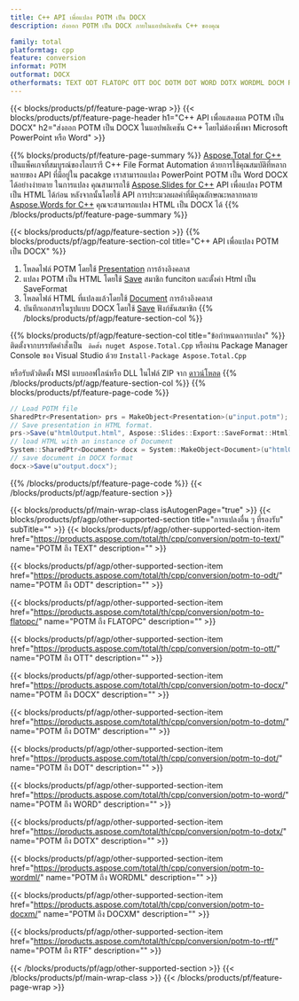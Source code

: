 ```yaml
---
title: C++ API เพื่อแปลง POTM เป็น DOCX
description: ส่งออก POTM เป็น DOCX ภายในแอปพลิเคชัน C++ ของคุณ

family: total
platformtag: cpp
feature: conversion
informat: POTM
outformat: DOCX
otherformats: TEXT ODT FLATOPC OTT DOC DOTM DOT WORD DOTX WORDML DOCM RTF
---
```

{{< blocks/products/pf/feature-page-wrap >}}
{{< blocks/products/pf/feature-page-header h1="C++ API เพื่อแสดงผล POTM เป็น DOCX" h2="ส่งออก POTM เป็น DOCX ในแอปพลิเคชัน C++ โดยไม่ต้องพึ่งพา Microsoft PowerPoint หรือ Word" >}}

{{% blocks/products/pf/feature-page-summary %}}
[Aspose.Total for C++](https://products.aspose.com/total/cpp/) เป็นแพ็คเกจที่สมบูรณ์ของไลบรารี C++ File Format Automation ด้วยการใช้คุณสมบัติที่หลากหลายของ API ที่มีอยู่ใน pacakge เราสามารถแปลง PowerPoint POTM เป็น Word DOCX ได้อย่างง่ายดาย ในการแปลง คุณสามารถใช้ [Aspose.Slides for C++](https://products.aspose.com/slides/cpp/) API เพื่อแปลง POTM เป็น HTML ได้ก่อน หลังจากนั้นโดยใช้ API การประมวลผลคำที่มีคุณลักษณะหลากหลาย [Aspose.Words for C++](https://products.aspose.com/words/cpp/) คุณจะสามารถแปลง HTML เป็น DOCX ได้ 
{{% /blocks/products/pf/feature-page-summary  %}}

{{< blocks/products/pf/agp/feature-section >}}
{{% blocks/products/pf/agp/feature-section-col title="C++ API เพื่อแปลง POTM เป็น DOCX" %}}
1. โหลดไฟล์ POTM โดยใช้ [Presentation](https://reference.aspose.com/slides/cpp/class/aspose.slides.presentation) การอ้างอิงคลาส
2. แปลง POTM เป็น HTML โดยใช้ [Save](https://reference.aspose.com/slides/cpp/class/aspose.slides.presentation#afcd59ec697bf05c10f78c3869de2ec9e) สมาชิก funciton และตั้งค่า Html เป็น SaveFormat
3. โหลดไฟล์ HTML ที่แปลงแล้วโดยใช้ [Document](https://reference.aspose.com/words/cpp/class/aspose.words.document) การอ้างอิงคลาส
4. บันทึกเอกสารในรูปแบบ DOCX โดยใช้ [Save](https://reference.aspose.com/words/cpp/class/aspose.words.document#save_string) ฟังก์ชันสมาชิก
{{% /blocks/products/pf/agp/feature-section-col %}}

{{% blocks/products/pf/agp/feature-section-col title="ข้อกำหนดการแปลง" %}}
ติดตั้งจากบรรทัดคำสั่งเป็น ``` ติดตั้ง nuget Aspose.Total.Cpp``` หรือผ่าน Package Manager Console ของ Visual Studio ด้วย ```Install-Package Aspose.Total.Cpp```

หรือรับตัวติดตั้ง MSI แบบออฟไลน์หรือ DLL ในไฟล์ ZIP จาก [ดาวน์โหลด](https://downloads.aspose.com/total/cpp)
{{% /blocks/products/pf/agp/feature-section-col %}}
{{% blocks/products/pf/feature-page-code %}}
```cs
// Load POTM file
SharedPtr<Presentation> prs = MakeObject<Presentation>(u"input.potm");
// Save presentation in HTML format.
prs->Save(u"htmlOutput.html", Aspose::Slides::Export::SaveFormat::Html);
// load HTML with an instance of Document
System::SharedPtr<Document> docx = System::MakeObject<Document>(u"htmlOutput.html");
// save document in DOCX format
docx->Save(u"output.docx"); 
```

{{% /blocks/products/pf/feature-page-code %}}
{{< /blocks/products/pf/agp/feature-section >}}

{{< blocks/products/pf/main-wrap-class isAutogenPage="true" >}}
{{< blocks/products/pf/agp/other-supported-section title="การแปลงอื่น ๆ ที่รองรับ" subTitle="" >}}
{{< blocks/products/pf/agp/other-supported-section-item href="https://products.aspose.com/total/th/cpp/conversion/potm-to-text/" name="POTM ถึง TEXT" description="" >}}

{{< blocks/products/pf/agp/other-supported-section-item href="https://products.aspose.com/total/th/cpp/conversion/potm-to-odt/" name="POTM ถึง ODT" description="" >}}

{{< blocks/products/pf/agp/other-supported-section-item href="https://products.aspose.com/total/th/cpp/conversion/potm-to-flatopc/" name="POTM ถึง FLATOPC" description="" >}}

{{< blocks/products/pf/agp/other-supported-section-item href="https://products.aspose.com/total/th/cpp/conversion/potm-to-ott/" name="POTM ถึง OTT" description="" >}}

{{< blocks/products/pf/agp/other-supported-section-item href="https://products.aspose.com/total/th/cpp/conversion/potm-to-docx/" name="POTM ถึง DOCX" description="" >}}

{{< blocks/products/pf/agp/other-supported-section-item href="https://products.aspose.com/total/th/cpp/conversion/potm-to-dotm/" name="POTM ถึง DOTM" description="" >}}

{{< blocks/products/pf/agp/other-supported-section-item href="https://products.aspose.com/total/th/cpp/conversion/potm-to-dot/" name="POTM ถึง DOT" description="" >}}

{{< blocks/products/pf/agp/other-supported-section-item href="https://products.aspose.com/total/th/cpp/conversion/potm-to-word/" name="POTM ถึง WORD" description="" >}}

{{< blocks/products/pf/agp/other-supported-section-item href="https://products.aspose.com/total/th/cpp/conversion/potm-to-dotx/" name="POTM ถึง DOTX" description="" >}}

{{< blocks/products/pf/agp/other-supported-section-item href="https://products.aspose.com/total/th/cpp/conversion/potm-to-wordml/" name="POTM ถึง WORDML" description="" >}}

{{< blocks/products/pf/agp/other-supported-section-item href="https://products.aspose.com/total/th/cpp/conversion/potm-to-docxm/" name="POTM ถึง DOCXM" description="" >}}

{{< blocks/products/pf/agp/other-supported-section-item href="https://products.aspose.com/total/th/cpp/conversion/potm-to-rtf/" name="POTM ถึง RTF" description="" >}}


{{< /blocks/products/pf/agp/other-supported-section >}}
{{< /blocks/products/pf/main-wrap-class >}}
{{< /blocks/products/pf/feature-page-wrap >}}